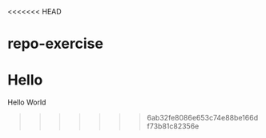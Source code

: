 <<<<<<< HEAD
# repo-exercise

Hello
=======
Hello World
>>>>>>> 6ab32fe8086e653c74e88be166df73b81c82356e

